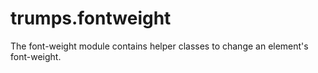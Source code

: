 # trumps.fontweight
The font-weight module contains helper classes to change an element's font-weight.
